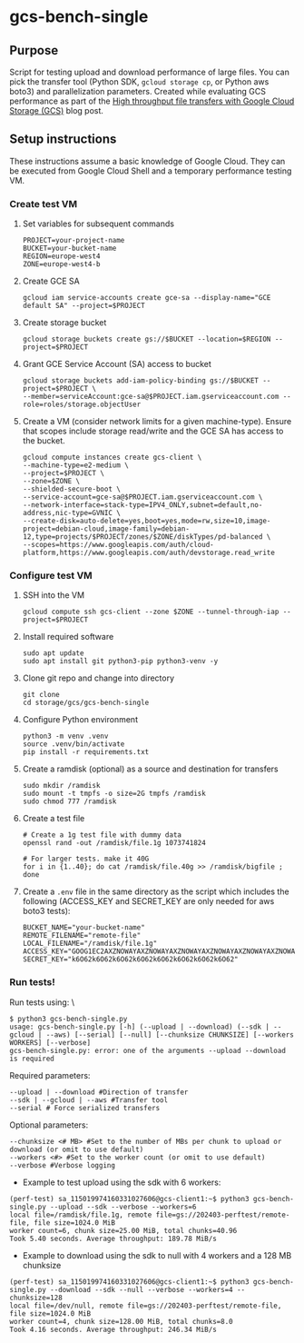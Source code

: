 # gcs-bench-single

## Purpose
Script for testing upload and download performance of large files.  You can pick the transfer tool (Python SDK, `gcloud storage cp`, or Python aws boto3) and parallelization parameters. Created while evaluating GCS performance as part of the [High throughput file transfers with Google Cloud Storage (GCS)](https://www.beginswithdata.com/2024/02/01/google-cloud-storage-max-throughput/) blog post.

## Setup instructions
These instructions assume a basic knowledge of Google Cloud. They can be executed from Google Cloud Shell and a temporary performance testing VM.

### Create test VM
1. Set variables for subsequent commands
    ```
    PROJECT=your-project-name
    BUCKET=your-bucket-name
    REGION=europe-west4
    ZONE=europe-west4-b
    ```
1. Create GCE SA
    ```
    gcloud iam service-accounts create gce-sa --display-name="GCE default SA" --project=$PROJECT
    ```
1. Create storage bucket
    ```
    gcloud storage buckets create gs://$BUCKET --location=$REGION --project=$PROJECT
    ```
1. Grant GCE Service Account (SA) access to bucket
    ```
    gcloud storage buckets add-iam-policy-binding gs://$BUCKET --project=$PROJECT \
    --member=serviceAccount:gce-sa@$PROJECT.iam.gserviceaccount.com --role=roles/storage.objectUser
    ```
1. Create a VM (consider network limits for a given machine-type). Ensure that scopes include storage read/write and the GCE SA has access to the bucket.
    ```
    gcloud compute instances create gcs-client \
    --machine-type=e2-medium \
    --project=$PROJECT \
    --zone=$ZONE \
    --shielded-secure-boot \
    --service-account=gce-sa@$PROJECT.iam.gserviceaccount.com \
    --network-interface=stack-type=IPV4_ONLY,subnet=default,no-address,nic-type=GVNIC \
    --create-disk=auto-delete=yes,boot=yes,mode=rw,size=10,image-project=debian-cloud,image-family=debian-12,type=projects/$PROJECT/zones/$ZONE/diskTypes/pd-balanced \
    --scopes=https://www.googleapis.com/auth/cloud-platform,https://www.googleapis.com/auth/devstorage.read_write	
    ```
### Configure test VM

1. SSH into the VM
    ```
    gcloud compute ssh gcs-client --zone $ZONE --tunnel-through-iap --project=$PROJECT
    ```
1. Install required software
    ```
    sudo apt update
    sudo apt install git python3-pip python3-venv -y
    ```
1. Clone git repo and change into directory
    ```
    git clone
    cd storage/gcs/gcs-bench-single
    ```
1. Configure Python environment
    ```
    python3 -m venv .venv
    source .venv/bin/activate
    pip install -r requirements.txt
    ```
1. Create a ramdisk (optional) as a source and destination for transfers
    ```
    sudo mkdir /ramdisk
    sudo mount -t tmpfs -o size=2G tmpfs /ramdisk
    sudo chmod 777 /ramdisk
    ```
1. Create a test file
    ```
    # Create a 1g test file with dummy data
    openssl rand -out /ramdisk/file.1g 1073741824

    # For larger tests. make it 40G
    for i in {1..40}; do cat /ramdisk/file.40g >> /ramdisk/bigfile ; done
    ```
1. Create a `.env` file in the same directory as the script which includes the following (ACCESS_KEY and SECRET_KEY are only needed for aws boto3 tests):
    ```
    BUCKET_NAME="your-bucket-name"
    REMOTE_FILENAME="remote-file"
    LOCAL_FILENAME="/ramdisk/file.1g"
    ACCESS_KEY="GOOG1EC2AXZNOWAYAXZNOWAYAXZNOWAYAXZNOWAYAXZNOWAYAXZNOWAYAXZ4U"
    SECRET_KEY="k6O62k6O62k6O62k6O62k6O62k6O62k6O62k6O62"
    ```

### Run tests!

Run tests using: \
```
$ python3 gcs-bench-single.py
usage: gcs-bench-single.py [-h] (--upload | --download) (--sdk | --gcloud | --aws) [--serial] [--null] [--chunksize CHUNKSIZE] [--workers WORKERS] [--verbose]
gcs-bench-single.py: error: one of the arguments --upload --download is required
```

Required parameters:
```
--upload | --download #Direction of transfer
--sdk | --gcloud | --aws #Transfer tool
--serial # Force serialized transfers
```
Optional parameters:
```
--chunksize <# MB> #Set to the number of MBs per chunk to upload or download (or omit to use default)
--workers <#> #Set to the worker count (or omit to use default)
--verbose #Verbose logging
```

* Example to test upload using the sdk with 6 workers:
```
(perf-test) sa_115019974160331027606@gcs-client1:~$ python3 gcs-bench-single.py --upload --sdk --verbose --workers=6
local file=/ramdisk/file.1g, remote file=gs://202403-perftest/remote-file, file size=1024.0 MiB
worker count=6, chunk size=25.00 MiB, total chunks=40.96
Took 5.40 seconds. Average throughput: 189.78 MiB/s
```

* Example to download using the sdk to null with 4 workers and a 128 MB chunksize
```
(perf-test) sa_115019974160331027606@gcs-client1:~$ python3 gcs-bench-single.py --download --sdk --null --verbose --workers=4 --chunksize=128
local file=/dev/null, remote file=gs://202403-perftest/remote-file, file size=1024.0 MiB
worker count=4, chunk size=128.00 MiB, total chunks=8.0
Took 4.16 seconds. Average throughput: 246.34 MiB/s
```